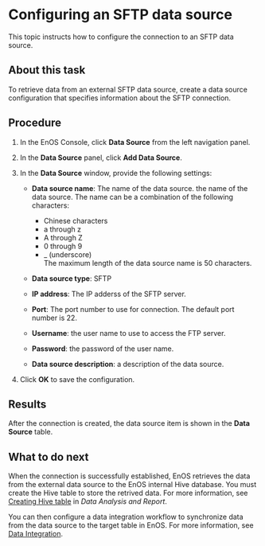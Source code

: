 # Configuring an SFTP data source

This topic instructs how to configure the connection to an SFTP data source.

## About this task
To retrieve data from an external SFTP data source, create a data source configuration that specifies information about the SFTP connection.

## Procedure

1. In the EnOS Console, click **Data Source** from the left navigation panel.

2. In the **Data Source** panel, click **Add Data Source**.

3. In the **Data Source** window, provide the following settings:

   - **Data source name**:  The name of the data source. the name of the data source. The name can be a combination of the following characters:

     - Chinese characters
     - a through z
     - A through Z
     - 0 through 9
     - _ (underscore)  
     The maximum length of the data source name is 50 characters.
     
   - **Data source type**: SFTP
   - **IP address**: The IP adderss of the SFTP server.
   - **Port**: The port number to use for connection. The default port number is 22.
   - **Username**: the user name to use to access the FTP server.
   - **Password**: the password of the user name.
   - **Data source description**: a description of the data source.

4. Click **OK** to save the configuration.

## Results

After the connection is created, the data source item is shown in the **Data Source** table.

## What to do next

When the connection is successfully established, EnOS retrieves the data from the external data source to the EnOS internal Hive database. You must create the Hive table to store the retrived data. For more information, see [Creating Hive table](/docs/analysis-report/en/1.0/data_explorer/creating_hivetable.html) in *Data Analysis and Report*.

You can then configure a data integration workflow to synchronize data from the data source to the target table in EnOS. For more information, see [Data Integration](../data_integration/index).

